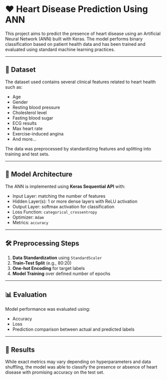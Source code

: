 

# ❤️ Heart Disease Prediction Using ANN

This project aims to predict the presence of heart disease using an Artificial Neural Network (ANN) built with Keras. The model performs binary classification based on patient health data and has been trained and evaluated using standard machine learning practices.

---

## 📁 Dataset

The dataset used contains several clinical features related to heart health such as:

- Age
- Gender
- Resting blood pressure
- Cholesterol level
- Fasting blood sugar
- ECG results
- Max heart rate
- Exercise-induced angina
- And more...

The data was preprocessed by standardizing features and splitting into training and test sets.

---

## 🧠 Model Architecture

The ANN is implemented using **Keras Sequential API** with:

- Input Layer: matching the number of features
- Hidden Layer(s): 1 or more dense layers with ReLU activation
- Output Layer: softmax activation for classification
- Loss Function: `categorical_crossentropy`
- Optimizer: `Adam`
- Metrics: `accuracy`

---

## 🛠️ Preprocessing Steps

1. **Data Standardization** using `StandardScaler`
2. **Train-Test Split** (e.g., 80:20)
3. **One-hot Encoding** for target labels
4. **Model Training** over defined number of epochs

---

## 📊 Evaluation

Model performance was evaluated using:

- Accuracy
- Loss
- Prediction comparison between actual and predicted labels

---

## 📌 Results

While exact metrics may vary depending on hyperparameters and data shuffling, the model was able to classify the presence or absence of heart disease with promising accuracy on the test set.


